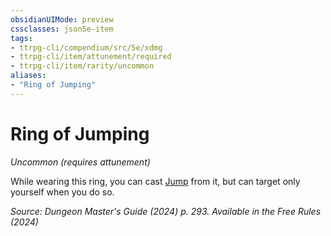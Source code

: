 ```yaml
---
obsidianUIMode: preview
cssclasses: json5e-item
tags:
- ttrpg-cli/compendium/src/5e/xdmg
- ttrpg-cli/item/attunement/required
- ttrpg-cli/item/rarity/uncommon
aliases: 
- "Ring of Jumping"
---
```

# Ring of Jumping
*Uncommon (requires attunement)*  


While wearing this ring, you can cast [Jump](jump-xphb.md) from it, but can target only yourself when you do so.

*Source: Dungeon Master's Guide (2024) p. 293. Available in the Free Rules (2024)*
